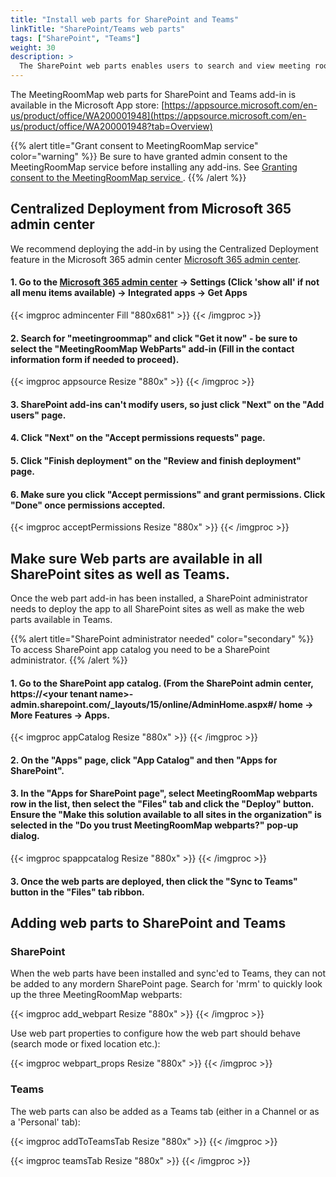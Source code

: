 ```yaml
---
title: "Install web parts for SharePoint and Teams"
linkTitle: "SharePoint/Teams web parts"
tags: ["SharePoint", "Teams"]
weight: 30
description: >
  The SharePoint web parts enables users to search and view meeting rooms, people and custom locations in both SharePoint and Teams.
---
```


The MeetingRoomMap web parts for SharePoint and Teams add-in is available in the Microsoft App store:
[https://appsource.microsoft.com/en-us/product/office/WA200001948](https://appsource.microsoft.com/en-us/product/office/WA200001948?tab=Overview)


{{% alert title="Grant consent to MeetingRoomMap service" color="warning" %}}
Be sure to have granted admin consent to the MeetingRoomMap service before installing any add-ins. See [Granting consent to the MeetingRoomMap service
](/getting-started/admin/).
{{% /alert %}}


## Centralized Deployment from Microsoft 365 admin center

We recommend deploying the add-in by using the Centralized Deployment feature in the Microsoft 365 admin center [Microsoft 365 admin center](https://admin.microsoft.com/Adminportal/Home?#/Settings/IntegratedApps).

#### 1. Go to the [Microsoft 365 admin center](https://admin.microsoft.com/Adminportal/#/homepage) -> Settings (Click 'show all' if not all menu items available) -> Integrated apps -> Get Apps

{{< imgproc admincenter Fill "880x681" >}}
{{< /imgproc >}}

#### 2. Search for "meetingroommap" and click "Get it now" - be sure to select the "MeetingRoomMap WebParts" add-in (Fill in the contact information form if needed to proceed).

{{< imgproc appsource Resize "880x" >}}
{{< /imgproc >}}

#### 3. SharePoint add-ins can't modify users, so just click "Next" on the "Add users" page.

#### 4. Click "Next" on the "Accept permissions requests" page.

#### 5. Click "Finish deployment" on the "Review and finish deployment" page.

#### 6. Make sure you click "Accept permissions" and grant permissions. Click "Done" once permissions accepted.

{{< imgproc acceptPermissions Resize "880x" >}}
{{< /imgproc >}}




## Make sure Web parts are available in all SharePoint sites as well as Teams. 

Once the web part add-in has been installed, a SharePoint administrator needs to deploy the app to all SharePoint sites as well as make the web parts available in Teams.

{{% alert title="SharePoint administrator needed" color="secondary" %}}
To access SharePoint app catalog you need to be a SharePoint administrator.
{{% /alert %}}

#### 1. Go to the SharePoint app catalog. (From the SharePoint admin center, https://\<your tenant name>-admin.sharepoint.com/_layouts/15/online/AdminHome.aspx#/ home -> More Features -> Apps. 

{{< imgproc appCatalog Resize "880x" >}}
{{< /imgproc >}}

#### 2. On the "Apps" page, click "App Catalog" and then "Apps for SharePoint".


#### 3. In the "Apps for SharePoint page", select MeetingRoomMap webparts row in the list, then select the "Files" tab and click the "Deploy" button. Ensure the "Make this solution available to all sites in the organization" is selected in the "Do you trust MeetingRoomMap webparts?" pop-up dialog.

{{< imgproc spappcatalog Resize "880x" >}}
{{< /imgproc >}}

#### 3. Once the web parts are deployed, then click the "Sync to Teams" button in the "Files" tab ribbon. 


## Adding web parts to SharePoint and Teams

### SharePoint 

When the web parts have been installed and sync'ed to Teams, they can not be added to any mordern SharePoint page. Search for 'mrm' to quickly  look up the three MeetingRoomMap webparts:

{{< imgproc add_webpart Resize "880x" >}}
{{< /imgproc >}}

Use web part properties to configure how the web part should behave (search mode or fixed location etc.):

{{< imgproc webpart_props Resize "880x" >}}
{{< /imgproc >}}

### Teams

The web parts can also be added as a Teams tab (either in a Channel or as a 'Personal' tab):

{{< imgproc addToTeamsTab Resize "880x" >}}
{{< /imgproc >}}


{{< imgproc teamsTab Resize "880x" >}}
{{< /imgproc >}}